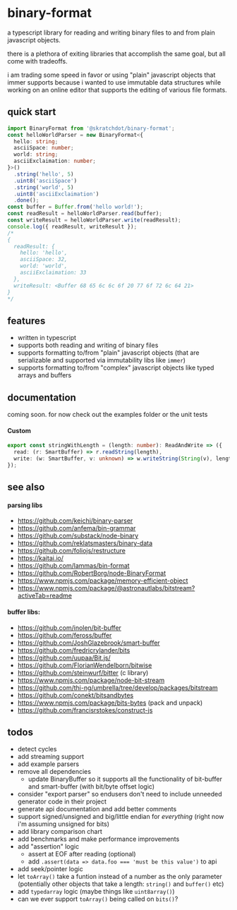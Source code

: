 # binary-format

a typescript library for reading and writing binary files to and from plain javascript objects.

there is a plethora of exiting libraries that accomplish the same goal, but all come with tradeoffs.

i am trading some speed in favor or using "plain" javascript objects that immer supports because i wanted
to use immutable data structures while working on an online editor that supports the editing of various
file formats.

## quick start

```typescript
import BinaryFormat from '@skratchdot/binary-format';
const helloWorldParser = new BinaryFormat<{
  hello: string;
  asciiSpace: number;
  world: string;
  asciiExclaimation: number;
}>()
  .string('hello', 5)
  .uint8('asciiSpace')
  .string('world', 5)
  .uint8('asciiExclaimation')
  .done();
const buffer = Buffer.from('hello world!');
const readResult = helloWorldParser.read(buffer);
const writeResult = helloWorldParser.write(readResult);
console.log({ readResult, writeResult });
/*
{
  readResult: {
    hello: 'hello',
    asciiSpace: 32,
    world: 'world',
    asciiExclaimation: 33
  },
  writeResult: <Buffer 68 65 6c 6c 6f 20 77 6f 72 6c 64 21>
}
*/
```

## features

- written in typescript
- supports both reading and writing of binary files
- supports formatting to/from "plain" javascript objects (that are serializable and supported via immutability libs like `immer`)
- supports formatting to/from "complex" javascript objects like typed arrays and buffers

## documentation

coming soon. for now check out the examples folder or the unit tests

#### Custom

```typescript
export const stringWithLength = (length: number): ReadAndWrite => ({
  read: (r: SmartBuffer) => r.readString(length),
  write: (w: SmartBuffer, v: unknown) => w.writeString(String(v), length),
});
```

## see also

#### parsing libs

- https://github.com/keichi/binary-parser
- https://github.com/anfema/bin-grammar
- https://github.com/substack/node-binary
- https://github.com/reklatsmasters/binary-data
- https://github.com/foliojs/restructure
- https://kaitai.io/
- https://github.com/lammas/bin-format
- https://github.com/RobertBorg/node-BinaryFormat
- https://www.npmjs.com/package/memory-efficient-object
- https://www.npmjs.com/package/@astronautlabs/bitstream?activeTab=readme

#### buffer libs:

- https://github.com/inolen/bit-buffer
- https://github.com/feross/buffer
- https://github.com/JoshGlazebrook/smart-buffer
- https://github.com/fredricrylander/bits
- https://github.com/uupaa/Bit.js/
- https://github.com/FlorianWendelborn/bitwise
- https://github.com/steinwurf/bitter (c library)
- https://www.npmjs.com/package/node-bit-stream
- https://github.com/thi-ng/umbrella/tree/develop/packages/bitstream
- https://github.com/conekt/bitsandbytes
- https://www.npmjs.com/package/bits-bytes (pack and unpack)
- https://github.com/francisrstokes/construct-js

## todos

- detect cycles
- add streaming support
- add example parsers
- remove all dependencies
  - update BinaryBuffer so it supports all the functionality of bit-buffer and smart-buffer (with bit/byte offset logic)
- consider "export parser" so endusers don't need to include unneeded generator code in their project
- generate api documentation and add better comments
- support signed/unsigned and big/little endian for _everything_ (right now i'm assuming unsigned for bits)
- add library comparison chart
- add benchmarks and make performance improvements
- add "assertion" logic
  - assert at EOF after reading (optional)
  - add `.assert(data => data.foo === 'must be this value')` to api
- add seek/pointer logic
- let `toArray()` take a funtion instead of a number as the only parameter (potentially other objects that take a length: `string()` and `buffer()` etc)
- add `typedarray` logic (maybe things like `uint8array()`)
- can we ever support `toArray()` being called on `bits()`?
